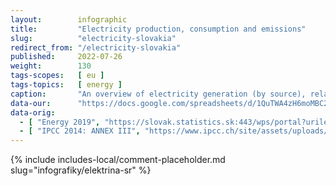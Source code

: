 ```yaml
---
layout:        infographic
title:         "Electricity production, consumption and emissions"
slug:          "electricity-slovakia"
redirect_from: "/electricity-slovakia"
published:     2022-07-26
weight:        130
tags-scopes:   [ eu ]
tags-topics:   [ energy ]
caption:       "An overview of electricity generation (by source), related CO2eq emissions and electricity consumption (by sector). While only 20% of Slovak electricity was produced from coal and natural gas in 2019, these two sources are related to the vast majority of emissions from Slovak energy industry."
data-our:      "https://docs.google.com/spreadsheets/d/1QuTWA4zH6moMBC29JyPXXc3Fi0PXeyCw5nwJR9opAvE/edit?usp=sharing"
data-orig:
  - [ "Energy 2019", "https://slovak.statistics.sk:443/wps/portal?urile=wcm:path:/obsah-sk-pub/publikacie/vsetkypublikacie/92027e17-ae10-424c-87c4-e73038aeb9dc" ]
  - [ "IPCC 2014: ANNEX III", "https://www.ipcc.ch/site/assets/uploads/2018/02/ipcc_wg3_ar5_annex-iii.pdf" ]
---
```


{% include includes-local/comment-placeholder.md slug="infografiky/elektrina-sr" %}
